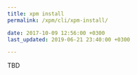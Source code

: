 ```yaml
---
title: xpm install
permalink: /xpm/cli/xpm-install/

date: 2017-10-09 12:56:00 +0300
last_updated: 2019-06-21 23:40:00 +0300

---
```


TBD
